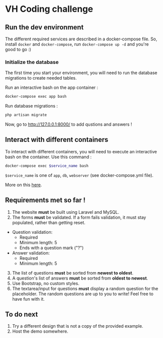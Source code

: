 # VH Coding challenge

## Run the dev environment
The different required services are described in a docker-compose file. So, install `docker` and `docker-compose`, run `docker-compose up -d` and you're good to go :)

### Initialize the database
The first time you start your environment, you will need to run the database migrations to create needed tables.

Run an interactive bash on the app container :
```bash
docker-compose exec app bash
``` 

Run database migrations :
```bash
php artisan migrate
``` 
Now, go to http://127.0.0.1:8000/ to add qustions and answers !

## Interact with different containers
To interact with different containers, you will need to execute an interactive bash on the container. Use this command :
```bash
docker-compose exec $service_name bash
``` 

`$service_name` is one of `app`, `db`, `webserver` (see docker-compose.yml file).

More on this [here](https://github.com/HLNaima/Docker-compose-laravel-nginx-mysql.git).

## Requirements met so far !
1. The website **must** be built using Laravel and MySQL.
2. The forms **must** be validated. If a form fails validation, it must stay populated, rather than getting reset.
  * Question validation:
    * Required
    * Minimum length: 5
    * Ends with a question mark ("?")
  * Answer validation:
    * Required
    * Minimum length: 5
3. The list of questions **must** be sorted from **newest to oldest**.
4. A question's list of answers **must** be sorted from **oldest to newest**.
5. Use Bootstrap, no custom styles.
6. The textarea/input for questions **must** display a random question for the placeholder. The random questions are up to you to write! Feel free to have fun with it.

## To do next
1. Try a different design that is not a copy of the provided example.
2. Host the demo somewhere.